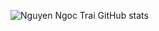 ![Nguyen Ngoc Trai GitHub stats](https://github-readme-stats.vercel.app/api?username=Trai&theme=neon_icons=true)
